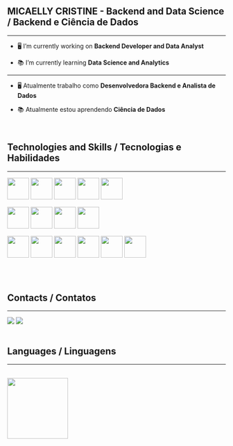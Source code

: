 
## MICAELLY CRISTINE - Backend and Data Science / Backend e Ciência de Dados

------------

- 🖥️ I’m currently working on **Backend Developer and Data Analyst**

- 📚 I’m currently learning **Data Science and Analytics**


------------

- 🖥️ Atualmente trabalho como **Desenvolvedora Backend e Analista de Dados**

- 📚 Atualmente estou aprendendo **Ciência de Dados**



</br>

## Technologies and Skills / Tecnologias e Habilidades
------------

<img height="50" src="https://cdn.jsdelivr.net/gh/devicons/devicon/icons/python/python-original-wordmark.svg" /> <img width="50px" src="https://cdn.jsdelivr.net/gh/devicons/devicon/icons/postgresql/postgresql-original-wordmark.svg" />   <img width="50px" src="https://cdn.jsdelivr.net/gh/devicons/devicon/icons/oracle/oracle-original.svg" /> <img  width="50px" src="https://cdn.jsdelivr.net/gh/devicons/devicon/icons/html5/html5-original-wordmark.svg" />
<img width="50px" src="https://cdn.jsdelivr.net/gh/devicons/devicon/icons/javascript/javascript-original.svg" />
          
<img width="50px" src="https://cdn.jsdelivr.net/gh/devicons/devicon/icons/sqlalchemy/sqlalchemy-original-wordmark.svg" />      <img width="50px" src="https://cdn.jsdelivr.net/gh/devicons/devicon/icons/django/django-plain-wordmark.svg" />       <img width="50px" src="https://cdn.jsdelivr.net/gh/devicons/devicon/icons/fastapi/fastapi-plain-wordmark.svg" />     <img width="50px" src="https://cdn.jsdelivr.net/gh/devicons/devicon/icons/pandas/pandas-original-wordmark.svg" />


<img width="50px" src="https://cdn.jsdelivr.net/gh/devicons/devicon/icons/git/git-original-wordmark.svg" />    <img width="50 px" src="https://cdn.jsdelivr.net/gh/devicons/devicon/icons/amazonwebservices/amazonwebservices-original-wordmark.svg" />    <img width="50 px"  src="https://cdn.jsdelivr.net/gh/devicons/devicon/icons/jira/jira-original-wordmark.svg" />  <img width="50 px"  src="https://cdn.jsdelivr.net/gh/devicons/devicon/icons/docker/docker-original-wordmark.svg" />         <img width="50px" src="https://cdn.jsdelivr.net/gh/devicons/devicon/icons/jupyter/jupyter-original-wordmark.svg" />     <img width="50px" src="https://cdn.jsdelivr.net/gh/devicons/devicon/icons/confluence/confluence-original-wordmark.svg" />
          
</br>

</br>

## Contacts / Contatos
------------

<div>  
  <a href="mailto:micaellycristine01@gmail.com" target="_blank"><img src="https://img.shields.io/badge/Gmail-D14836?style=for-the-badge&logo= gmail&logoColor=white" target="_black"></a>
  <a href="https://www.linkedin.com/in/micaelly-cristine-8a5205200/" target="_blank"><img src="https://img.shields.io/badge/LinkedIn-%230077B5?style=for-the-badge&logo=linkedin&logoColor=white" target="_black"></a>
  </div>
  
</br>

## Languages / Linguagens
------------
</br>
 <img height="140em" src="https://github-readme-stats-eight-theta.vercel.app/api/top-langs/?username=Micaelly2222&layout=compact&langs_count=8&theme=graywhite"/>


</br>
